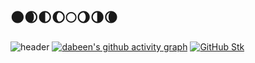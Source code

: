 ## 🌑🌒🌓🌔🌕🌖🌗🌘

<!--
**Daba-byte/Daba-byte** is a ✨ _special_ ✨ repository because its `README.md` (this file) appears on your GitHub profile.

Here are some ideas to get you started:

- 🔭 I’m currently working on ...
- 🌱 I’m currently learning ...
- 👯 I’m looking to collaborate on ...
- 🤔 I’m looking for help with ...
- 💬 Ask me about ...
- 📫 How to reach me: ...
- 😄 Pronouns: ...
- ⚡ Fun fact: ...
-->
![header](https://capsule-render.vercel.app/api?type=Soft&color=_custom_gradient&height=200&section=header&text=✨DABEEN✨&animation=twinkling&fontColor=FFCCFF&capsule%20render&fontSize=90&fontAlignY=60)
[![dabeen's github activity graph](https://github-readme-activity-graph.vercel.app/graph?username=Daba-byte)](https://github.com/ashutosh00710/github-readme-activity-graph)
[![GitHub Stk](https://streak-stats.demolab.com/?user=Daba-byte&theme=tokyonight&stroke=FFCCFF&border=FFCCFF&ring=FFCCFF&fire=FFCCFF&dates=FFCCFF&excludeDaysLabel=FFCCFF&background=000000)](https://git.io/streak-stats)
